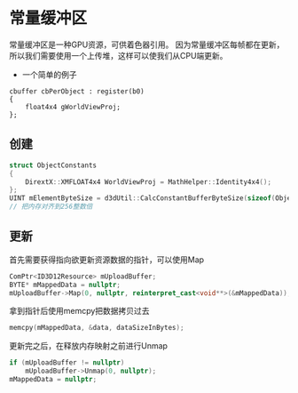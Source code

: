# 常量缓冲区
常量缓冲区是一种GPU资源，可供着色器引用。
因为常量缓冲区每帧都在更新，所以我们需要使用一个上传堆，这样可以使我们从CPU端更新。
- 一个简单的例子
```hlsl
cbuffer cbPerObject : register(b0)
{
	float4x4 gWorldViewProj;
};
```

## 创建
```c++
struct ObjectConstants
{
	DirextX::XMFLOAT4x4 WorldViewProj = MathHelper::Identity4x4();
};
UINT mElementByteSize = d3dUtil::CalcConstantBufferByteSize(sizeof(ObjectConstants));
// 把内存对齐到256整数倍

```
## 更新
首先需要获得指向欲更新资源数据的指针，可以使用Map
```c++
ComPtr<ID3D12Resource> mUploadBuffer;
BYTE* mMappedData = nullptr;
mUploadBuffer->Map(0, nullptr, reinterpret_cast<void**>(&mMappedData));
```
拿到指针后使用memcpy把数据拷贝过去
```c++
memcpy(mMappedData, &data, dataSizeInBytes);
```
更新完之后，在释放内存映射之前进行Unmap
```c++
if (mUploadBuffer != nullptr)
	mUploadBuffer->Unmap(0, nullptr);
mMappedData = nullptr;
```

